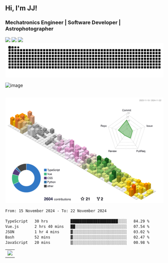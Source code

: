 ## Hi, I'm JJ! 
### Mechatronics Engineer | Software Developer | Astrophotographer
<div> 
  <a href="https://www.linkedin.com/in/jjteoh" target="_blank"><img src="https://img.shields.io/badge/-LinkedIn-%230077B5?style=for-the-badge&logo=linkedin&logoColor=white"></a> 
  <a target="_blank" href="https://twitter.com/ripwords_"><img src="https://img.shields.io/badge/-Twitter-%23000000?style=for-the-badge&logo=x&logoColor=white"></a>
  <a target="_blank" href="mailto: teohjjteoh@gmail.com"><img src="https://img.shields.io/badge/-Gmail-D14836?style=for-the-badge&logo=gmail&logoColor=white"></a>
 </br>

<picture>
  <source
    media="(prefers-color-scheme: dark)"
    srcset="https://github.com/Ripwords/Ripwords/blob/output/github-contribution-grid-snake-dark.svg"
  />
  <source
    media="(prefers-color-scheme: light)"
    srcset="https://github.com/Ripwords/Ripwords/blob/output/github-contribution-grid-snake.svg"
  />
  <img
    alt="github contribution grid snake animation"
    src="https://github.com/Ripwords/Ripwords/blob/output/github-contribution-grid-snake.svg"
  />
</picture>

<br>

![image](https://user-images.githubusercontent.com/58784686/150777475-af8ac651-26a4-4d8a-b5b6-f8a81dc1181b.png)

<br>

<picture>
  <source
    media="(prefers-color-scheme: dark)"
    srcset="./profile-3d-contrib/profile-night-rainbow.svg"
  />
  <source
    media="(prefers-color-scheme: light)"
    srcset="./profile-3d-contrib/profile-season-animate.svg"
  />
  <img
    alt="github contribution grid snake animation"
    src="./profile-3d-contrib/profile-season-animate.svg"
  />
</picture>

<!--START_SECTION:waka-->

```txt
From: 15 November 2024 - To: 22 November 2024

TypeScript   30 hrs          █████████████████████░░░░   84.29 %
Vue.js       2 hrs 40 mins   ██░░░░░░░░░░░░░░░░░░░░░░░   07.54 %
JSON         1 hr 4 mins     ▓░░░░░░░░░░░░░░░░░░░░░░░░   03.02 %
Bash         52 mins         ▓░░░░░░░░░░░░░░░░░░░░░░░░   02.47 %
JavaScript   20 mins         ▒░░░░░░░░░░░░░░░░░░░░░░░░   00.98 %
```

<!--END_SECTION:waka-->


<!-- GitHub Activity Graph -->
<table align="center">
  <tr>
    <td colspan="2">
      <img width="100%" src="https://github-readme-activity-graph.vercel.app/graph?username=Ripwords&area=true&hide_border=true&theme=github-compact" />
    </td>
  </tr>
</table>
